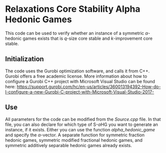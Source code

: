 # Relaxations Core Stability Alpha Hedonic Games

This code can be used to verify whether an instance of a symmetric $\alpha$-hedonic games exists that is $q$-size core stable and $k$-improvement core stable.

## Initialization
The code uses the Gurobi optimization software, and calls it from C++. Gurobi offers a free academic license. More information about how to configure a Gurobi C++ project with Microsoft Visual Studio can be found here: https://support.gurobi.com/hc/en-us/articles/360013194392-How-do-I-configure-a-new-Gurobi-C-project-with-Microsoft-Visual-Studio-2017-   

## Use
All parameters for the code can be modified from the *Source.cpp* file. In that file, you can also declare for which type of S-$\alpha$HG you want to generate an instance, if it exists. Either you can use the function *alpha_hedonic_game* and specify the $\alpha$-vector. A separate function for symmetric fraction hedonic games, symmetric modified fractional hedonic games, and symmetric additively separable hedonic games already exists.

